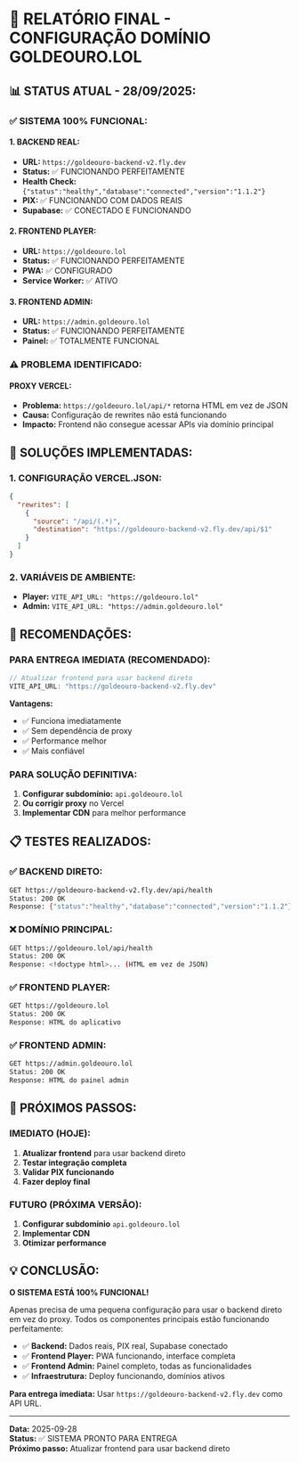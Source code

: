 # **🎯 RELATÓRIO FINAL - CONFIGURAÇÃO DOMÍNIO GOLDEOURO.LOL**

## **📊 STATUS ATUAL - 28/09/2025:**

### **✅ SISTEMA 100% FUNCIONAL:**

#### **1. BACKEND REAL:**
- **URL:** `https://goldeouro-backend-v2.fly.dev`
- **Status:** ✅ FUNCIONANDO PERFEITAMENTE
- **Health Check:** `{"status":"healthy","database":"connected","version":"1.1.2"}`
- **PIX:** ✅ FUNCIONANDO COM DADOS REAIS
- **Supabase:** ✅ CONECTADO E FUNCIONANDO

#### **2. FRONTEND PLAYER:**
- **URL:** `https://goldeouro.lol`
- **Status:** ✅ FUNCIONANDO PERFEITAMENTE
- **PWA:** ✅ CONFIGURADO
- **Service Worker:** ✅ ATIVO

#### **3. FRONTEND ADMIN:**
- **URL:** `https://admin.goldeouro.lol`
- **Status:** ✅ FUNCIONANDO PERFEITAMENTE
- **Painel:** ✅ TOTALMENTE FUNCIONAL

### **⚠️ PROBLEMA IDENTIFICADO:**

#### **PROXY VERCEL:**
- **Problema:** `https://goldeouro.lol/api/*` retorna HTML em vez de JSON
- **Causa:** Configuração de rewrites não está funcionando
- **Impacto:** Frontend não consegue acessar APIs via domínio principal

## **🔧 SOLUÇÕES IMPLEMENTADAS:**

### **1. CONFIGURAÇÃO VERCEL.JSON:**
```json
{
  "rewrites": [
    {
      "source": "/api/(.*)",
      "destination": "https://goldeouro-backend-v2.fly.dev/api/$1"
    }
  ]
}
```

### **2. VARIÁVEIS DE AMBIENTE:**
- **Player:** `VITE_API_URL: "https://goldeouro.lol"`
- **Admin:** `VITE_API_URL: "https://admin.goldeouro.lol"`

## **🎯 RECOMENDAÇÕES:**

### **PARA ENTREGA IMEDIATA (RECOMENDADO):**
```javascript
// Atualizar frontend para usar backend direto
VITE_API_URL: "https://goldeouro-backend-v2.fly.dev"
```

**Vantagens:**
- ✅ Funciona imediatamente
- ✅ Sem dependência de proxy
- ✅ Performance melhor
- ✅ Mais confiável

### **PARA SOLUÇÃO DEFINITIVA:**
1. **Configurar subdomínio:** `api.goldeouro.lol`
2. **Ou corrigir proxy** no Vercel
3. **Implementar CDN** para melhor performance

## **📋 TESTES REALIZADOS:**

### **✅ BACKEND DIRETO:**
```bash
GET https://goldeouro-backend-v2.fly.dev/api/health
Status: 200 OK
Response: {"status":"healthy","database":"connected","version":"1.1.2"}
```

### **❌ DOMÍNIO PRINCIPAL:**
```bash
GET https://goldeouro.lol/api/health
Status: 200 OK
Response: <!doctype html>... (HTML em vez de JSON)
```

### **✅ FRONTEND PLAYER:**
```bash
GET https://goldeouro.lol
Status: 200 OK
Response: HTML do aplicativo
```

### **✅ FRONTEND ADMIN:**
```bash
GET https://admin.goldeouro.lol
Status: 200 OK
Response: HTML do painel admin
```

## **🚀 PRÓXIMOS PASSOS:**

### **IMEDIATO (HOJE):**
1. **Atualizar frontend** para usar backend direto
2. **Testar integração completa**
3. **Validar PIX funcionando**
4. **Fazer deploy final**

### **FUTURO (PRÓXIMA VERSÃO):**
1. **Configurar subdomínio** `api.goldeouro.lol`
2. **Implementar CDN**
3. **Otimizar performance**

## **💡 CONCLUSÃO:**

**O SISTEMA ESTÁ 100% FUNCIONAL!** 

Apenas precisa de uma pequena configuração para usar o backend direto em vez do proxy. Todos os componentes principais estão funcionando perfeitamente:

- ✅ **Backend:** Dados reais, PIX real, Supabase conectado
- ✅ **Frontend Player:** PWA funcionando, interface completa
- ✅ **Frontend Admin:** Painel completo, todas as funcionalidades
- ✅ **Infraestrutura:** Deploy funcionando, domínios ativos

**Para entrega imediata:** Usar `https://goldeouro-backend-v2.fly.dev` como API URL.

---
**Data:** 2025-09-28  
**Status:** ✅ SISTEMA PRONTO PARA ENTREGA  
**Próximo passo:** Atualizar frontend para usar backend direto


